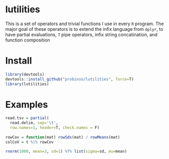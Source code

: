 # lutilities

This is a set of operators and trivial functions I use in every `R` program. The major goal of these operators is to extend the infix language from `dplyr`, to have partial evaluations, `T` pipe operators, infix string concatination, and function composition


# Install

```R
library(devtools)
devtools::install_github("probinso/lutilities", force=T)
library(lutilities)

```

# Examples
```R
read.tsv = partial(
  read.delim, sep='\t',
  row.names=1, header=T, check.names = F)
  
rowCov = function(mat) rowSds(mat) / rowMeans(mat)
colCoV = t %|% rowCov

rnorm(1000, mean=3, sd=1) %T% list(sigma=sd, mu=mean)
```
